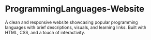 # ProgrammingLanguages-Website
A clean and responsive website showcasing popular programming languages with brief descriptions, visuals, and learning links. Built with HTML, CSS, and a touch of interactivity.
